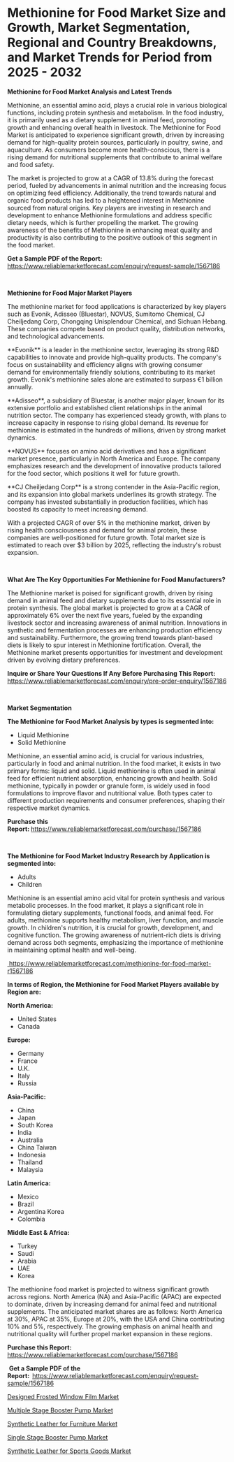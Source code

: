 <p><h1>Methionine for Food Market Size and Growth, Market Segmentation, Regional and Country Breakdowns, and Market Trends for Period from 2025 -  2032</h1></p><p><strong>Methionine for Food Market Analysis and Latest Trends</strong></p>
<p><p>Methionine, an essential amino acid, plays a crucial role in various biological functions, including protein synthesis and metabolism. In the food industry, it is primarily used as a dietary supplement in animal feed, promoting growth and enhancing overall health in livestock. The Methionine for Food Market is anticipated to experience significant growth, driven by increasing demand for high-quality protein sources, particularly in poultry, swine, and aquaculture. As consumers become more health-conscious, there is a rising demand for nutritional supplements that contribute to animal welfare and food safety.</p><p>The market is projected to grow at a CAGR of 13.8% during the forecast period, fueled by advancements in animal nutrition and the increasing focus on optimizing feed efficiency. Additionally, the trend towards natural and organic food products has led to a heightened interest in Methionine sourced from natural origins. Key players are investing in research and development to enhance Methionine formulations and address specific dietary needs, which is further propelling the market. The growing awareness of the benefits of Methionine in enhancing meat quality and productivity is also contributing to the positive outlook of this segment in the food market.</p></p>
<p><strong>Get a Sample PDF of the Report:&nbsp;</strong> <a href="https://www.reliablemarketforecast.com/enquiry/request-sample/1567186?utm_campaign=1885&utm_medium=2&utm_source=Github&utm_content=ia&utm_term=22032025&utm_id=methionine-for-food">https://www.reliablemarketforecast.com/enquiry/request-sample/1567186</a></p>
<p>&nbsp;</p>
<p><strong>Methionine for Food Major Market Players</strong></p>
<p><p>The methionine market for food applications is characterized by key players such as Evonik, Adisseo (Bluestar), NOVUS, Sumitomo Chemical, CJ Cheiljedang Corp, Chongqing Unisplendour Chemical, and Sichuan Hebang. These companies compete based on product quality, distribution networks, and technological advancements.</p><p>**Evonik** is a leader in the methionine sector, leveraging its strong R&D capabilities to innovate and provide high-quality products. The company's focus on sustainability and efficiency aligns with growing consumer demand for environmentally friendly solutions, contributing to its market growth. Evonik's methionine sales alone are estimated to surpass €1 billion annually.</p><p>**Adisseo**, a subsidiary of Bluestar, is another major player, known for its extensive portfolio and established client relationships in the animal nutrition sector. The company has experienced steady growth, with plans to increase capacity in response to rising global demand. Its revenue for methionine is estimated in the hundreds of millions, driven by strong market dynamics.</p><p>**NOVUS** focuses on amino acid derivatives and has a significant market presence, particularly in North America and Europe. The company emphasizes research and the development of innovative products tailored for the food sector, which positions it well for future growth.</p><p>**CJ Cheiljedang Corp** is a strong contender in the Asia-Pacific region, and its expansion into global markets underlines its growth strategy. The company has invested substantially in production facilities, which has boosted its capacity to meet increasing demand.</p><p>With a projected CAGR of over 5% in the methionine market, driven by rising health consciousness and demand for animal protein, these companies are well-positioned for future growth. Total market size is estimated to reach over $3 billion by 2025, reflecting the industry's robust expansion.</p></p>
<p>&nbsp;</p>
<p><strong>What Are The Key Opportunities For Methionine for Food Manufacturers?</strong></p>
<p><p>The Methionine market is poised for significant growth, driven by rising demand in animal feed and dietary supplements due to its essential role in protein synthesis. The global market is projected to grow at a CAGR of approximately 6% over the next five years, fueled by the expanding livestock sector and increasing awareness of animal nutrition. Innovations in synthetic and fermentation processes are enhancing production efficiency and sustainability. Furthermore, the growing trend towards plant-based diets is likely to spur interest in Methionine fortification. Overall, the Methionine market presents opportunities for investment and development driven by evolving dietary preferences.</p></p>
<p><strong>Inquire or Share Your Questions If Any Before Purchasing This Report:</strong> <a href="https://www.reliablemarketforecast.com/enquiry/pre-order-enquiry/1567186?utm_campaign=1885&utm_medium=2&utm_source=Github&utm_content=ia&utm_term=22032025&utm_id=methionine-for-food">https://www.reliablemarketforecast.com/enquiry/pre-order-enquiry/1567186</a></p>
<p>&nbsp;</p>
<p><strong>Market Segmentation</strong></p>
<p><strong>The Methionine for Food Market Analysis by types is segmented into:</strong></p>
<p><ul><li>Liquid Methionine</li><li>Solid Methionine</li></ul></p>
<p><p>Methionine, an essential amino acid, is crucial for various industries, particularly in food and animal nutrition. In the food market, it exists in two primary forms: liquid and solid. Liquid methionine is often used in animal feed for efficient nutrient absorption, enhancing growth and health. Solid methionine, typically in powder or granule form, is widely used in food formulations to improve flavor and nutritional value. Both types cater to different production requirements and consumer preferences, shaping their respective market dynamics.</p></p>
<p><strong>Purchase this Report:&nbsp;</strong><a href="https://www.reliablemarketforecast.com/purchase/1567186?utm_campaign=1885&utm_medium=2&utm_source=Github&utm_content=ia&utm_term=22032025&utm_id=methionine-for-food">https://www.reliablemarketforecast.com/purchase/1567186</a></p>
<p>&nbsp;</p>
<p><strong>The Methionine for Food Market Industry Research by Application is segmented into:</strong></p>
<p><ul><li>Adults</li><li>Children</li></ul></p>
<p><p>Methionine is an essential amino acid vital for protein synthesis and various metabolic processes. In the food market, it plays a significant role in formulating dietary supplements, functional foods, and animal feed. For adults, methionine supports healthy metabolism, liver function, and muscle growth. In children's nutrition, it is crucial for growth, development, and cognitive function. The growing awareness of nutrient-rich diets is driving demand across both segments, emphasizing the importance of methionine in maintaining optimal health and well-being.</p></p>
<p><a href="https://www.reliablemarketforecast.com/methionine-for-food-market-r1567186?utm_campaign=1885&utm_medium=2&utm_source=Github&utm_content=ia&utm_term=22032025&utm_id=methionine-for-food">&nbsp;https://www.reliablemarketforecast.com/methionine-for-food-market-r1567186</a></p>
<p><strong>In terms of Region, the Methionine for Food Market Players available by Region are:</strong></p>
<p>
    <p> <strong> North America: </strong>
        <ul>
            <li>United States</li>
            <li>Canada</li>
        </ul>
        </p> 
    <p> <strong> Europe: </strong>
        <ul>
            <li>Germany</li>
            <li>France</li>
            <li>U.K.</li>
            <li>Italy</li>
            <li>Russia</li>
        </ul>
        </p> 
    <p> <strong> Asia-Pacific: </strong>
        <ul>
            <li>China</li>
            <li>Japan</li>
            <li>South Korea</li>
            <li>India</li>
            <li>Australia</li>
            <li>China Taiwan</li>
            <li>Indonesia</li>
            <li>Thailand</li>
            <li>Malaysia</li>
        </ul>
        </p> 
    <p> <strong> Latin America: </strong>
        <ul>
            <li>Mexico</li>
            <li>Brazil</li>
            <li>Argentina Korea</li>
            <li>Colombia</li>
        </ul>
        </p> 
    <p> <strong> Middle East & Africa: </strong>
        <ul>
            <li>Turkey</li>
            <li>Saudi</li>
            <li>Arabia</li>
            <li>UAE</li>
            <li>Korea</li>
        </ul>
    </p>
    </p>
<p><p>The methionine food market is projected to witness significant growth across regions. North America (NA) and Asia-Pacific (APAC) are expected to dominate, driven by increasing demand for animal feed and nutritional supplements. The anticipated market shares are as follows: North America at 30%, APAC at 35%, Europe at 20%, with the USA and China contributing 10% and 5%, respectively. The growing emphasis on animal health and nutritional quality will further propel market expansion in these regions.</p></p>
<p><strong>Purchase this Report: </strong><a href="https://www.reliablemarketforecast.com/purchase/1567186?utm_campaign=1885&utm_medium=2&utm_source=Github&utm_content=ia&utm_term=22032025&utm_id=methionine-for-food">https://www.reliablemarketforecast.com/purchase/1567186</a></p>
<p>&nbsp;<strong>Get a Sample PDF of the Report:&nbsp;&nbsp;</strong><a href="https://www.reliablemarketforecast.com/enquiry/request-sample/1567186?utm_campaign=1885&utm_medium=2&utm_source=Github&utm_content=ia&utm_term=22032025&utm_id=methionine-for-food">https://www.reliablemarketforecast.com/enquiry/request-sample/1567186</a></p>
<p><strong></strong></p>
<p><p><a href="https://github.com/gallatannyv6/Market-Research-Report-List-1/blob/main/designed-frosted-window-film-market.md?utm_campaign=1885&utm_medium=2&utm_source=Github&utm_content=ia&utm_term=22032025&utm_id=methionine-for-food">Designed Frosted Window Film Market</a></p><p><a href="https://github.com/waackheidtn5/Market-Research-Report-List-1/blob/main/multiple-stage-booster-pump-market.md?utm_campaign=1885&utm_medium=2&utm_source=Github&utm_content=ia&utm_term=22032025&utm_id=methionine-for-food">Multiple Stage Booster Pump Market</a></p><p><a href="https://github.com/guzmabugbyf1/Market-Research-Report-List-1/blob/main/synthetic-leather-for-furniture-market.md?utm_campaign=1885&utm_medium=2&utm_source=Github&utm_content=ia&utm_term=22032025&utm_id=methionine-for-food">Synthetic Leather for Furniture Market</a></p><p><a href="https://github.com/laroybarrize/Market-Research-Report-List-1/blob/main/single-stage-booster-pump-market.md?utm_campaign=1885&utm_medium=2&utm_source=Github&utm_content=ia&utm_term=22032025&utm_id=methionine-for-food">Single Stage Booster Pump Market</a></p><p><a href="https://github.com/melascalbirp/Market-Research-Report-List-1/blob/main/synthetic-leather-for-sports-goods-market.md?utm_campaign=1885&utm_medium=2&utm_source=Github&utm_content=ia&utm_term=22032025&utm_id=methionine-for-food">Synthetic Leather for Sports Goods Market</a></p></p>